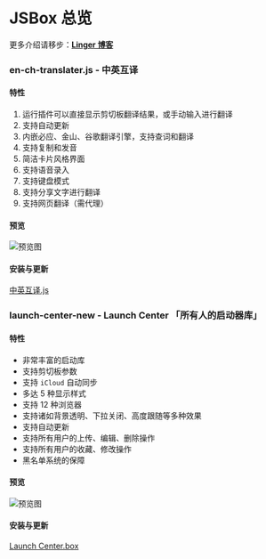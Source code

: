 # JSBox 总览

更多介绍请移步：[**Linger 博客**](https://www.liuguogy.com)

### en-ch-translater.js - 中英互译

#### 特性

1. 运行插件可以直接显示剪切板翻译结果，或手动输入进行翻译
2. 支持自动更新
3. 内嵌必应、金山、谷歌翻译引擎，支持查词和翻译
4. 支持复制和发音
5. 简洁卡片风格界面
6. 支持语音录入
7. 支持键盘模式
8. 支持分享文字进行翻译
9. 支持网页翻译（需代理）

#### 预览

![预览图](https://i.loli.net/2018/11/15/5bed25ffcca97.jpg)

#### 安装与更新

[中英互译.js](https://xteko.com/redir?name=%E4%B8%AD%E8%8B%B1%E4%BA%92%E8%AF%91&url=https%3A%2F%2Fraw.githubusercontent.com%2FLiuGuoGY%2FJSBox-addins%2Fmaster%2Fen-ch-translater.js&icon=icon_162.png)

### launch-center-new - Launch Center 「所有人的启动器库」

#### 特性
- 非常丰富的启动库
- 支持剪切板参数
- 支持 `iCloud` 自动同步
- 多达 5 种显示样式
- 支持 12 种浏览器
- 支持诸如背景透明、下拉关闭、高度跟随等多种效果
- 支持自动更新
- 支持所有用户的上传、编辑、删除操作
- 支持所有用户的收藏、修改操作
- 黑名单系统的保障

#### 预览

![预览图](https://i.loli.net/2018/12/16/5c163c2f52844.jpg)

#### 安装与更新

[Launch Center.box](https://xteko.com/redir?name=Launch%20Center&url=https%3A%2F%2Fgithub.com%2FLiuGuoGY%2FJSBox-addins%2Fblob%2Fmaster%2Flaunch-center-new%2F.output%2FLaunch%2520Center%2520New.box)
